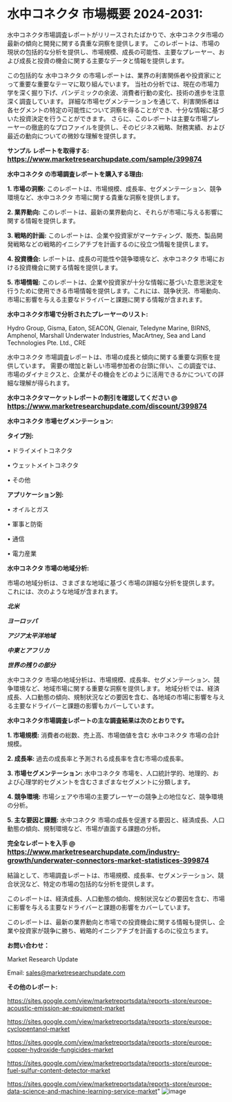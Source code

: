 # <strong>水中コネクタ 市場概要 2024-2031:</strong>

水中コネクタ市場調査レポートがリリースされたばかりで、水中コネクタ市場の最新の傾向と開発に関する貴重な洞察を提供します。 このレポートは、市場の現状の包括的な分析を提供し、市場規模、成長の可能性、主要なプレーヤー、および成長と投資の機会に関する主要なデータと情報を提供します。

この包括的な 水中コネクタ の市場レポートは、業界の利害関係者や投資家にとって重要な重要なテーマに取り組んでいます。 当社の分析では、現在の市場力学を深く掘り下げ、パンデミックの余波、消費者行動の変化、技術の進歩を注意深く調査しています。 詳細な市場セグメンテーションを通じて、利害関係者は各セグメントの特定の可能性について洞察を得ることができ、十分な情報に基づいた投資決定を行うことができます。 さらに、このレポートは主要な市場プレーヤーの徹底的なプロファイルを提供し、そのビジネス戦略、財務実績、および最近の動向についての微妙な理解を提供します。

<strong>サンプル レポートを取得する: <a href=https://www.marketresearchupdate.com/sample/399874><font size=3 color=#0000ff>https://www.marketresearchupdate.com/sample/399874</font></a></strong>

<strong>水中コネクタ の市場調査レポートを購入する理由:</strong>

<strong>1. 市場の洞察:</strong> このレポートは、市場規模、成長率、セグメンテーション、競争環境など、水中コネクタ 市場に関する貴重な洞察を提供します。

<strong>2. 業界動向:</strong> このレポートは、最新の業界動向と、それらが市場に与える影響に関する情報を提供します。

<strong>3. 戦略的計画:</strong> このレポートは、企業や投資家がマーケティング、販売、製品開発戦略などの戦略的イニシアチブを計画するのに役立つ情報を提供します。

<strong>4. 投資機会:</strong> レポートは、成長の可能性や競争環境など、水中コネクタ 市場における投資機会に関する情報を提供します。

<strong>5. 市場情報:</strong> このレポートは、企業や投資家が十分な情報に基づいた意思決定を行うために使用できる市場情報を提供します。これには、競争状況、市場動向、市場に影響を与える主要なドライバーと課題に関する情報が含まれます。

<strong>水中コネクタ市場で分析されたプレーヤーのリスト:</strong>

Hydro Group, Gisma, Eaton, SEACON, Glenair, Teledyne Marine, BIRNS, Amphenol, Marshall Underwater Industries, MacArtney, Sea and Land Technologies Pte. Ltd., CRE

水中コネクタ 市場調査レポートは、市場の成長と傾向に関する重要な洞察を提供しています。 需要の増加と新しい市場参加者の台頭に伴い、この調査では、市場のダイナミクスと、企業がその機会をどのように活用できるかについての詳細な理解が得られます。

<strong>水中コネクタマーケットレポートの割引を確認してください @ <a href=https://www.marketresearchupdate.com/discount/399874><font size=3 color=#0000ff>https://www.marketresearchupdate.com/discount/399874</font></a></strong>

<strong>水中コネクタ 市場セグメンテーション:</strong>

<strong>タイプ別:</strong>

• ドライメイトコネクタ

• ウェットメイトコネクタ

• その他

<strong>アプリケーション別:</strong>

• オイルとガス

• 軍事と防衛

• 通信

• 電力産業

<strong>水中コネクタ 市場の地域分析:</strong>

市場の地域分析は、さまざまな地域に基づく市場の詳細な分析を提供します。 これには、次のような地域が含まれます。

<em><strong>北米</strong></em>

<em><strong>ヨーロッパ</strong></em>

<em><strong>アジア太平洋地域</strong></em>

<em><strong>中東とアフリカ</strong></em>

<em><strong>世界の残りの部分</strong></em>

水中コネクタ 市場の地域分析は、市場規模、成長率、セグメンテーション、競争環境など、地域市場に関する重要な洞察を提供します。 地域分析では、経済成長、人口動態の傾向、規制状況などの要因を含む、各地域の市場に影響を与える主要なドライバーと課題の影響もカバーしています。

<strong>水中コネクタ市場調査レポートの主な調査結果は次のとおりです。</strong>

<strong>1. 市場規模:</strong> 消費者の総数、売上高、市場価値を含む 水中コネクタ 市場の合計規模。

<strong>2. 成長率:</strong> 過去の成長率と予測される成長率を含む市場の成長率。

<strong>3. 市場セグメンテーション:</strong> 水中コネクタ 市場を、人口統計学的、地理的、および心理学的セグメントを含むさまざまなセグメントに分類します。

<strong>4. 競争環境:</strong> 市場シェアや市場の主要プレーヤーの競争上の地位など、競争環境の分析。

<strong>5. 主な要因と課題:</strong> 水中コネクタ 市場の成長を促進する要因と、経済成長、人口動態の傾向、規制環境など、市場が直面する課題の分析。

<strong>完全なレポートを入手 @ <a href=https://www.marketresearchupdate.com/industry-growth/underwater-connectors-market-statistices-399874><font size=3 color=#0000ff>https://www.marketresearchupdate.com/industry-growth/underwater-connectors-market-statistices-399874</font></a></strong>

結論として、市場調査レポートは、市場規模、成長率、セグメンテーション、競合状況など、特定の市場の包括的な分析を提供します。

このレポートは、経済成長、人口動態の傾向、規制状況などの要因を含む、市場に影響を与える主要なドライバーと課題の影響をカバーしています。

このレポートは、最新の業界動向と市場での投資機会に関する情報も提供し、企業や投資家が競争に勝ち、戦略的イニシアチブを計画するのに役立ちます。

<strong>お問い合わせ：</strong>

Market Research Update

Email: sales@marketresearchupdate.com

<strong>その他のレポート:</strong>

<a href=https://sites.google.com/view/marketreportsdata/reports-store/europe-acoustic-emission-ae-equipment-market>https://sites.google.com/view/marketreportsdata/reports-store/europe-acoustic-emission-ae-equipment-market</a>

<a href=https://sites.google.com/view/marketreportsdata/reports-store/europe-cyclopentanol-market>https://sites.google.com/view/marketreportsdata/reports-store/europe-cyclopentanol-market</a>

<a href=https://sites.google.com/view/marketreportsdata/reports-store/europe-copper-hydroxide-fungicides-market>https://sites.google.com/view/marketreportsdata/reports-store/europe-copper-hydroxide-fungicides-market</a>

<a href=https://sites.google.com/view/marketreportsdata/reports-store/europe-fuel-sulfur-content-detector-market>https://sites.google.com/view/marketreportsdata/reports-store/europe-fuel-sulfur-content-detector-market</a>

<a href=https://sites.google.com/view/marketreportsdata/reports-store/europe-data-science-and-machine-learning-service-market>https://sites.google.com/view/marketreportsdata/reports-store/europe-data-science-and-machine-learning-service-market</a>"
![image](https://github.com/user-attachments/assets/efaed4d4-0742-4ecf-bfb3-7a9f8cd742ad)
